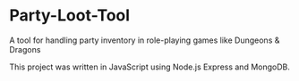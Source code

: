 # Party-Loot-Tool
A tool for handling party inventory in role-playing games like Dungeons &amp; Dragons

This project was written in JavaScript using Node.js Express and MongoDB.
